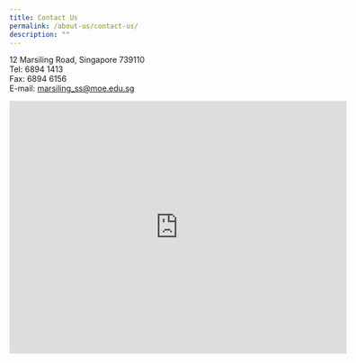 ```yaml
---
title: Contact Us
permalink: /about-us/contact-us/
description: ""
---
```

12 Marsiling Road, Singapore 739110  
Tel:&nbsp;6894 1413  
Fax: 6894 6156  
E-mail:&nbsp;[marsiling\_ss@moe.edu.sg](mailto:marsiling_ss@moe.edu.sg)

<iframe loading="lazy" allowfullscreen="" style="border:0;" height="450" width="600" src="https://www.google.com/maps/embed?pb=!1m14!1m8!1m3!1d7977.123213851767!2d103.77633!3d1.438105!3m2!1i1024!2i768!4f13.1!3m3!1m2!1s0x0%3A0x7d03ad11f6a12863!2sMarsiling%20Secondary%20School!5e0!3m2!1sen!2sus!4v1663161693183!5m2!1sen!2sus"></iframe>